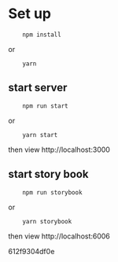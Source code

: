 # Set up
```
    npm install
```
or
```
    yarn
```

## start server
```
    npm run start
```
or
```
    yarn start
```
then view http://localhost:3000
## start story book
```
    npm run storybook
```
or
```
    yarn storybook
```
then view http://localhost:6006

612f9304df0e